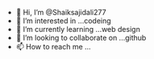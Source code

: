 - 👋 Hi, I’m @Shaiksajidali277
- 👀 I’m interested in ...codeing
- 🌱 I’m currently learning ...web design
- 💞️ I’m looking to collaborate on ...github
- 📫 How to reach me ...

<!---
Shaiksajidali277/Shaiksajidali277 is a ✨ special ✨ repository because its `README.md` (this file) appears on your GitHub profile.
You can click the Preview link to take a look at your changes.
--->
